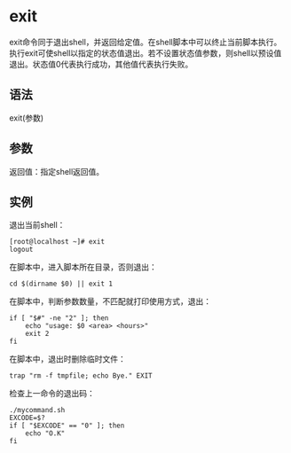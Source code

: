 # exit

exit命令同于退出shell，并返回给定值。在shell脚本中可以终止当前脚本执行。执行exit可使shell以指定的状态值退出。若不设置状态值参数，则shell以预设值退出。状态值0代表执行成功，其他值代表执行失败。

## 语法

exit(参数)

## 参数

返回值：指定shell返回值。

## 实例

退出当前shell：
	
	[root@localhost ~]# exit
	logout

在脚本中，进入脚本所在目录，否则退出：

	cd $(dirname $0) || exit 1

在脚本中，判断参数数量，不匹配就打印使用方式，退出：

	if [ "$#" -ne "2" ]; then
	    echo "usage: $0 <area> <hours>"
	    exit 2
	fi

在脚本中，退出时删除临时文件：

	trap "rm -f tmpfile; echo Bye." EXIT

检查上一命令的退出码：

	./mycommand.sh
	EXCODE=$?
	if [ "$EXCODE" == "0" ]; then
	    echo "O.K"
	fi

